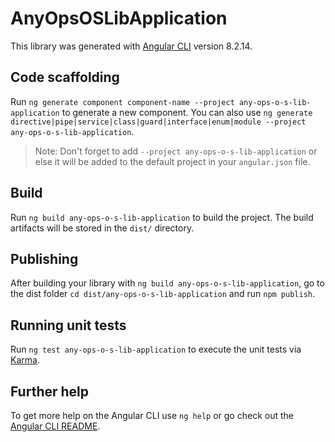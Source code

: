 # AnyOpsOSLibApplication

This library was generated with [Angular CLI](https://github.com/angular/angular-cli) version 8.2.14.

## Code scaffolding

Run `ng generate component component-name --project any-ops-o-s-lib-application` to generate a new component. You can also use `ng generate directive|pipe|service|class|guard|interface|enum|module --project any-ops-o-s-lib-application`.
> Note: Don't forget to add `--project any-ops-o-s-lib-application` or else it will be added to the default project in your `angular.json` file. 

## Build

Run `ng build any-ops-o-s-lib-application` to build the project. The build artifacts will be stored in the `dist/` directory.

## Publishing

After building your library with `ng build any-ops-o-s-lib-application`, go to the dist folder `cd dist/any-ops-o-s-lib-application` and run `npm publish`.

## Running unit tests

Run `ng test any-ops-o-s-lib-application` to execute the unit tests via [Karma](https://karma-runner.github.io).

## Further help

To get more help on the Angular CLI use `ng help` or go check out the [Angular CLI README](https://github.com/angular/angular-cli/blob/master/README.md).
